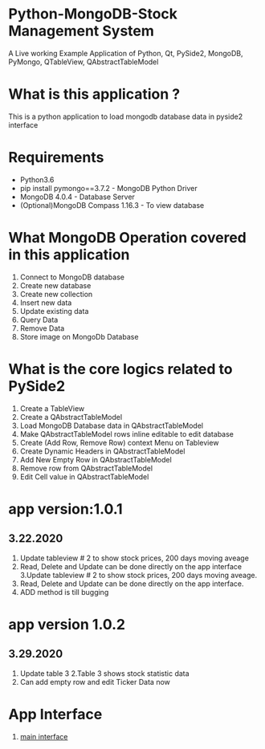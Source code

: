 # Python-MongoDB-Stock Management System
A Live working Example Application of Python, Qt, PySide2, MongoDB, PyMongo, QTableView, QAbstractTableModel

# What is this application ?
This is a python application to load mongodb database data in pyside2 interface

# Requirements
* Python3.6
* pip install pymongo==3.7.2 - MongoDB Python Driver
* MongoDB 4.0.4 - Database Server
* (Optional)MongoDB Compass 1.16.3 - To view database

# What MongoDB Operation covered in this application
1. Connect to MongoDB database
2. Create new database
3. Create new collection
4. Insert new data
5. Update existing data
6. Query Data
7. Remove Data
8. Store image on MongoDb Database


# What is the core logics related to PySide2
1. Create a TableView
2. Create a QAbstractTableModel
3. Load MongoDB Database data in QAbstractTableModel
4. Make QAbstractTableModel rows inline editable to edit database
5. Create (Add Row, Remove Row) context Menu on Tableview
6. Create Dynamic Headers in QAbstractTableModel
7. Add New Empty Row in QAbstractTableModel
8. Remove row from QAbstractTableModel
9. Edit Cell value in QAbstractTableModel

# app version:1.0.1
  ## 3.22.2020
  1. Update tableview # 2 to show stock prices, 200 days moving aveage
  2. Read, Delete and Update can be done directly on the app interface
  3.Update tableview # 2 to show stock prices, 200 days moving aveage.
  4. Read, Delete and Update can be done directly on the app interface.
  5. ADD method is till bugging
# app version 1.0.2
  ## 3.29.2020
1. Update table 3
2.Table 3 shows stock statistic data
3. Can add empty row and edit Ticker Data now

# App Interface
1. [main interface](image/2.01.png)
